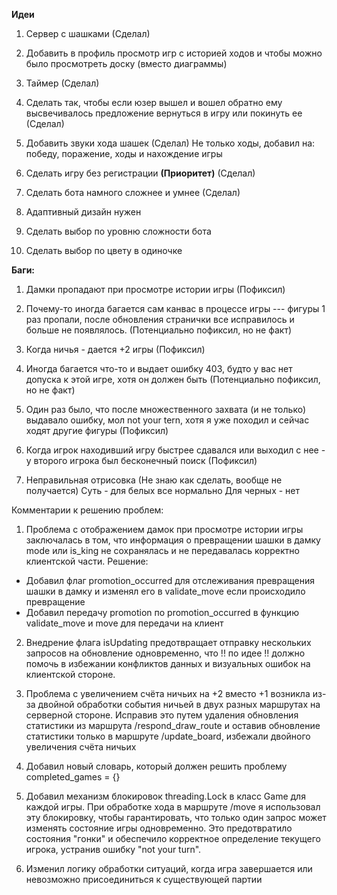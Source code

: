  **Идеи**

1. Сервер с шашками (Сделал)

2. Добавить в профиль просмотр игр с историей ходов и чтобы можно было 
просмотреть доску (вместо диаграммы)

3. Таймер (Сделал)

4. Сделать так, чтобы если юзер вышел и вошел обратно ему высвечивалось 
предложение вернуться в игру или покинуть ее (Сделал)

5. Добавить звуки хода шашек (Сделал)
Не только ходы, добавил на: победу, поражение, ходы и нахождение игры

6. Сделать игру без регистрации **(Приоритет)** (Сделал)

7. Сделать бота намного сложнее и умнее (Сделал)

8. Адаптивный дизайн нужен

9. Сделать выбор по уровню сложности бота

10. Сделать выбор по цвету в одиночке

 **Баги:**

1. Дамки пропадают при просмотре истории игры (Пофиксил)

2. Почему-то иногда багается сам канвас в процессе игры --- фигуры 1 раз пропали, после обновления странички все 
исправилось и больше не появлялось. (Потенциально пофиксил, но не факт)

3. Когда ничья - дается +2 игры (Пофиксил)

4. Иногда багается что-то и выдает ошибку 403, будто у вас нет допуска к этой игре,
хотя он должен быть (Потенциально пофиксил, но не факт)

5. Один раз было, что после множественного захвата (и не только) выдавало ошибку, мол not your tern, хотя я уже 
походил и сейчас ходят другие фигуры (Пофиксил)

6. Когда игрок находивший игру быстрее сдавался или выходил с нее - у второго игрока был бесконечный поиск (Пофиксил)

7. Неправильная отрисовка (Не знаю как сделать, вообще не получается)
Суть - для белых все нормально
Для черных - нет



 Комментарии к решению проблем:

1) Проблема с отображением дамок при просмотре истории игры заключалась в том, что информация
о превращении шашки в дамку mode или is_king не сохранялась и не передавалась корректно клиентской части.
Решение:
* Добавил флаг promotion_occurred для отслеживания превращения шашки в дамку
  и изменял его в validate_move если происходило превращение
* Добавил передачу promotion по promotion_occurred в функцию validate_move и move для передачи на клиент

2) Внедрение флага isUpdating предотвращает отправку нескольких запросов на обновление одновременно, 
что !! по идее !! должно помочь в избежании конфликтов данных и визуальных ошибок на клиентской стороне.

3) Проблема с увеличением счёта ничьих на +2 вместо +1 возникла из-за двойной обработки события ничьей
в двух разных маршрутах на серверной стороне. Исправив это путем удаления обновления статистики из маршрута
/respond_draw_route и оставив обновление статистики только в маршруте /update_board, избежали
двойного увеличения счёта ничьих

4) Добавил новый словарь, который должен решить проблему completed_games = {}

5) Добавил механизм блокировок threading.Lock в класс Game для каждой игры. При обработке хода в маршруте
/move я использовал эту блокировку, чтобы гарантировать, что только один запрос может изменять
состояние игры одновременно. Это предотвратило состояния "гонки" и обеспечило корректное определение текущего игрока,
устранив ошибку "not your turn".

6) Изменил логику обработки ситуаций, когда игра завершается или невозможно присоединиться к существующей партии

